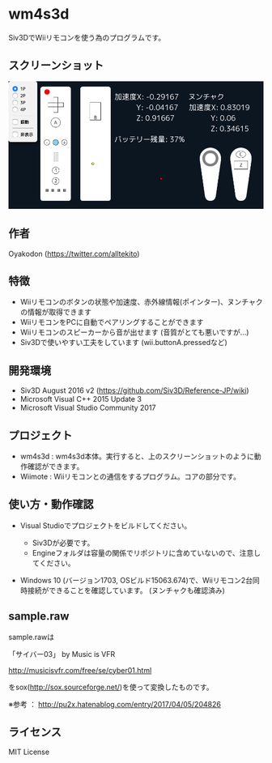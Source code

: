 ﻿# wm4s3d

Siv3DでWiiリモコンを使う為のプログラムです。

## スクリーンショット

![スクリーンショット](docs/ss.png "スクリーンショット")

## 作者

Oyakodon (<https://twitter.com/alltekito>)

## 特徴

- Wiiリモコンのボタンの状態や加速度、赤外線情報(ポインター)、ヌンチャクの情報が取得できます
- WiiリモコンをPCに自動でペアリングすることができます
- Wiiリモコンのスピーカーから音が出せます (音質がとても悪いですが...)
- Siv3Dで使いやすい工夫をしています (wii.buttonA.pressedなど)

## 開発環境

- Siv3D August 2016 v2 (<https://github.com/Siv3D/Reference-JP/wiki>)
- Microsoft Visual C++ 2015 Update 3
- Microsoft Visual Studio Community 2017

## プロジェクト

- wm4s3d : wm4s3d本体。実行すると、上のスクリーンショットのように動作確認ができます。
- Wiimote : Wiiリモコンとの通信をするプログラム。コアの部分です。

## 使い方・動作確認

- Visual Studioでプロジェクトをビルドしてください。
  - Siv3Dが必要です。
  - Engineフォルダは容量の関係でリポジトリに含めていないので、注意してください。

- Windows 10 (バージョン1703, OSビルド15063.674)で、Wiiリモコン2台同時接続ができることを確認しています。 (ヌンチャクも確認済み)

## sample.raw

sample.rawは

「サイバー03」 by Music is VFR

<http://musicisvfr.com/free/se/cyber01.html>

をsox(<http://sox.sourceforge.net/>)を使って変換したものです。

※参考 ： <http://pu2x.hatenablog.com/entry/2017/04/05/204826>

## ライセンス

MIT License